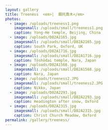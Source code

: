 ```yaml
---
layout: gallery
title: Treeness  <em>|  願托喬木</em>
photos:
  - image: /uploads/treeness1.png
    imagesmall: /uploads/small/treeness1.png
    caption: Yong-He temple, Beijing, China
  - image: /uploads/D82A2165.jpg
    imagesmall: /uploads/small/D82A2165.jpg
    caption: South Park, Oxford, UK
  - image: /uploads/D82A1716.jpg
    imagesmall: /uploads/small/D82A1716.jpg
    caption: Tōshōdai temple, Nara, Japan
  - image: /uploads/D82A1568.jpg
    imagesmall: /uploads/small/D82A1568.jpg
    caption: Nara, Japan
  - image: /uploads/treeness2.JPG
    imagesmall: /uploads/small/treeness2.JPG
    caption: Nikko, Japan
  - image: /uploads/D82A2293.jpg
    imagesmall: /uploads/small/D82A2293.jpg
    caption: Headington after snow, Oxford
  - image: /uploads/D82A2315.jpg
    imagesmall: /uploads/small/D82A2315.jpg
    caption: Christ Church Meadow, Oxford
permalink: /gallery/treeness/
---
```

